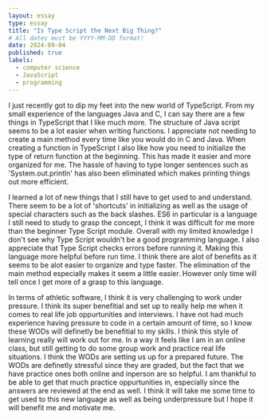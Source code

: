 ```yaml
---
layout: essay
type: essay
title: "Is Type Script the Next Big Thing?"
# All dates must be YYYY-MM-DD format!
date: 2024-09-04
published: true
labels:
  - computer science
  - JavaScript
  - programming
---
```


I just recently got to dip my feet into the new world of TypeScript. From my small experience of the languages Java and C, I can say there are a few things in TypeScript that I like much more. The structure of Java script seems to be a lot easier when writing functions. I appreciate not needing to create a main method every time like you would do in C and Java. When creating a function in TypeScript I also like how you need to initialize the type of return function at the beginning. This has made it easier and more organized for me. The hassle of having to type longer sentences such as 'System.out.println' has also been eliminated which makes printing things out more efficient. 

I learned a lot of new things that I still have to get used to and understand. There seem to be a lot of 'shortcuts' in initializing as well as the usage of special characters such as the back slashes. ES6 in particular is a language I still need to study to grasp the concept, I think it was difficult for me more than the beginner Type Script module. Overall with my limited knowledge I don't see why Type Script wouldn't be a good programming language. I also appreciate that Type Script checks errors before running it. Making this language more helpful before run time. I think there are alot of benefits as it seems to be alot easier to organize and type faster. The elimination of the main method especially makes it seem a little easier. However only time will tell once I get more of a grasp to this language.

In terms of athletic software, I think it is very challenging to work under pressure. I think its super benefitial and set up to really help me when it comes to real life job oppurtunities and interviews. I have not had much experience having pressure to code in a certain amount of time, so I know these WODs will definetly be benefitial to my skills. I think this style of learning really will work out for me. In a way it feels like I am in an online class, but still getting to do some group work and practice real life situations. I think the WODs are setting us up for a prepared future. The WODs are definetly stressful since they are graded, but the fact that we have practice ones both online and inperson are so helpful. I am thankful to be able to get that much practice oppurtunities in, especially since the answers are reviewed at the end as well. I think it will take me some time to get used to this new language as well as being underpressure but I hope it will benefit me and motivate me. 
